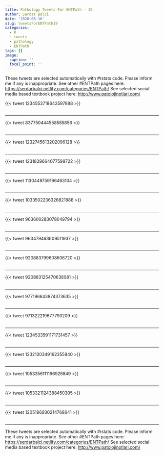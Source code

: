 ```yaml
---
title: Pathology Tweets For ENTPath - 19
author: Serdar Balci
date: '2020-03-10'
slug: tweetsForENTPath19
categories:
  - R
  - tweets
  - pathology
  - ENTPath
tags: []
image:
  caption: ''
  focal_point: ''
---
```



These tweets are selected automatically with #rstats code. Please inform me if any is inappropriate.
See other #ENTPath pages here: https://serdarbalci.netlify.com/categories/ENTPath/ 
See selected social media based textbook project here: http://www.patolojinotlari.com/

{{< tweet 1234553718642597888 >}}
<br>
<br>
<hr>
{{< tweet 837750444558585856 >}}
<br>
<br>
<hr>
{{< tweet 1232745613202096128 >}}
<br>
<br>
<hr>
{{< tweet 1231839664077598722 >}}
<br>
<br>
<hr>
{{< tweet 1130449759196463104 >}}
<br>
<br>
<hr>
{{< tweet 1033502236326821888 >}}
<br>
<br>
<hr>
{{< tweet 963600283078049794 >}}
<br>
<br>
<hr>
{{< tweet 963479463609511937 >}}
<br>
<br>
<hr>
{{< tweet 920883799608606720 >}}
<br>
<br>
<hr>
{{< tweet 920883125470638081 >}}
<br>
<br>
<hr>
{{< tweet 977196643874373635 >}}
<br>
<br>
<hr>
{{< tweet 971322219677790209 >}}
<br>
<br>
<hr>
{{< tweet 1234533591171731457 >}}
<br>
<br>
<hr>
{{< tweet 1232130349192355840 >}}
<br>
<br>
<hr>
{{< tweet 1053356111166926849 >}}
<br>
<br>
<hr>
{{< tweet 1053321124388450305 >}}
<br>
<br>
<hr>
{{< tweet 1205196930214768641 >}}
<br>
<br>
<hr>


These tweets are selected automatically with #rstats code. Please inform me if any is inappropriate.
See other #ENTPath pages here: https://serdarbalci.netlify.com/categories/ENTPath/ 
See selected social media based textbook project here: http://www.patolojinotlari.com/
